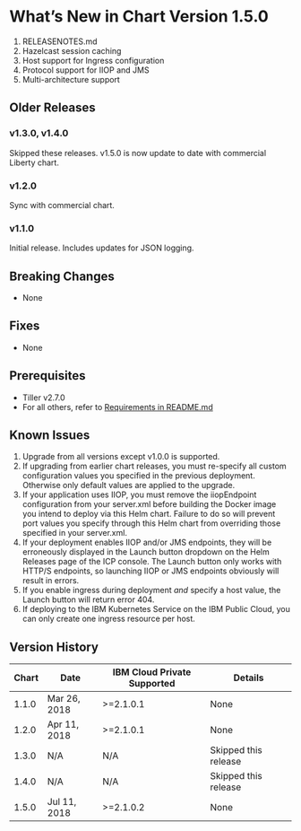 # What’s New in Chart Version 1.5.0

1. RELEASENOTES.md
1. Hazelcast session caching 
1. Host support for Ingress configuration
1. Protocol support for IIOP and JMS 
1. Multi-architecture support 

## Older Releases 

### v1.3.0, v1.4.0

Skipped these releases.  v1.5.0 is now update to date with commercial Liberty chart.

### v1.2.0

Sync with commercial chart.

### v1.1.0 

Initial release.  Includes updates for JSON logging.

## Breaking Changes
  - None 

## Fixes
  - None

## Prerequisites
  - Tiller v2.7.0
  - For all others, refer to [Requirements in README.md](/stable/ibm-websphere-liberty/README.md)

## Known Issues

1. Upgrade from all versions except v1.0.0 is supported.
1. If upgrading from earlier chart releases, you must re-specify all custom configuration values you specified in the previous deployment.  Otherwise only default values are applied to the upgrade. 
1. If your application uses IIOP, you must remove the iiopEndpoint configuration from your server.xml before building the Docker image you intend to deploy via this Helm chart. Failure to do so will prevent port values you specify through this Helm chart from overriding those specified in your server.xml. 
1. If your deployment enables IIOP and/or JMS endpoints, they will be erroneously displayed in the Launch button dropdown on the Helm Releases page of the ICP console. The Launch button only works with HTTP/S endpoints, so launching IIOP or JMS endpoints obviously will result in errors. 
1. If you enable ingress during deployment _and_ specify a host value, the Launch button will return error 404. 
1. If deploying to the IBM Kubernetes Service on the IBM Public Cloud, you can only create one ingress resource per host. 

## Version History

| Chart | Date         | IBM Cloud Private Supported | Details                      |
| ----- | ------------ | --------------------------- | ---------------------------- |
| 1.1.0 | Mar 26, 2018 | >=2.1.0.1                   | None                         |
| 1.2.0 | Apr 11, 2018 | >=2.1.0.1                   | None                         |
| 1.3.0 | N/A          | N/A                         | Skipped this release         |
| 1.4.0 | N/A          | N/A                         | Skipped this release         |
| 1.5.0 | Jul 11, 2018 | >=2.1.0.2                   | None                         |
